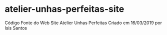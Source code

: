 # atelier-unhas-perfeitas-site
Código Fonte do Web Site Atelier Unhas Perfeitas
Criado em 16/03/2019 por Isis Santos
